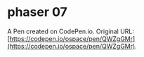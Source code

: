# phaser 07

A Pen created on CodePen.io. Original URL: [https://codepen.io/ospace/pen/QWZgGMr](https://codepen.io/ospace/pen/QWZgGMr).

